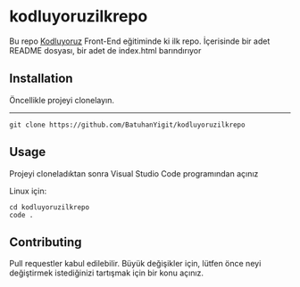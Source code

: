 # kodluyoruzilkrepo

Bu repo [Kodluyoruz](kodluyoruz.org) Front-End eğitiminde ki ilk repo. İçerisinde bir adet README dosyası, bir adet de index.html barındırıyor

## Installation

Öncellikle projeyi clonelayın.
***
```
git clone https://github.com/BatuhanYigit/kodluyoruzilkrepo
```
## Usage
Projeyi cloneladıktan sonra Visual Studio Code programından açınız

Linux için:

```
cd kodluyoruzilkrepo
code .
```

## Contributing
Pull requestler kabul edilebilir. Büyük değişikler için, lütfen önce neyi değiştirmek istediğinizi tartışmak için bir konu açınız.
